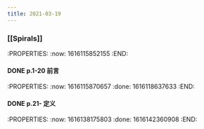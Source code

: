 ```yaml
---
title: 2021-03-19
---
```


### [[Spirals]]
:PROPERTIES:
:now: 1616115852155
:END:
#### DONE p.1-20 前言
:PROPERTIES:
:now: 1616115870657
:done: 1616118637633
:END:
#### DONE p.21- 定义
:PROPERTIES:
:now: 1616138175803
:done: 1616142360908
:END:
####
##
